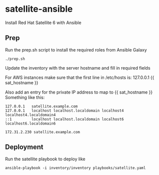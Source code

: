 # satellite-ansible
Install Red Hat Satellite 6 with Ansible

## Prep

Run the prep.sh script to install the required roles from Ansible Galaxy

```
./prep.sh
```

Update the inventory with the server hostname and fill in required fields

For AWS instances make sure that the first line in /etc/hosts is:
127.0.0.1 {{ sat_hostname }}

Also add an entry for the private IP address to map to {{ sat_hostname }}
Something like this:

```
127.0.0.1   satellite.example.com
127.0.0.1   localhost localhost.localdomain localhost4 localhost4.localdomain4
::1         localhost localhost.localdomain localhost6 localhost6.localdomain6

172.31.2.230 satellite.example.com
```

## Deployment

Run the satellite playbook to deploy like

```
ansible-playbook -i inventory/inventory playbooks/satellite.yaml
```


